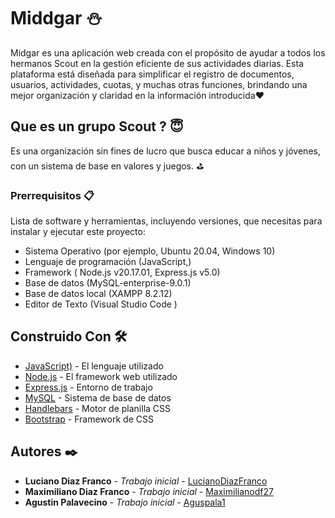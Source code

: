 # Middgar ⛄
Midgar es una aplicación web creada con el propósito de ayudar a todos los hermanos Scout en la gestión eficiente de sus actividades diarias. Esta plataforma está diseñada para simplificar el registro de documentos, usuarios, actividades, cuotas, y muchas otras funciones, brindando una mejor organización y claridad en la información introducida❤️

## Que es un grupo Scout ? 😇
Es una organización sin fines de lucro que busca educar a niños y jóvenes, con un sistema de base en valores y juegos. ⛳


### Prerrequisitos 📋

Lista de software y herramientas, incluyendo versiones, que necesitas para instalar y ejecutar este proyecto:

- Sistema Operativo (por ejemplo, Ubuntu 20.04, Windows 10)
- Lenguaje de programación (JavaScript,)
- Framework ( Node.js v20.17.01, Express.js v5.0)
- Base de datos (MySQL-enterprise-9.0.1)
- Base de datos local (XAMPP 8.2.12)
- Editor de Texto (Visual Studio Code )
## Construido Con 🛠️


- [JavaScript)](https://developer.mozilla.org/es/docs/Web/JavaScript) - El lenguaje utilizado
- [Node.js](https://nodejs.org/en) - El framework web utilizado
- [Express.js](https://expressjs.com/) - Entorno de trabajo
- [MySQL](https://www.mysql.com/) - Sistema de base de datos
- [Handlebars](https://handlebarsjs.com/) - Motor de planilla CSS
- [Bootstrap](https://getbootstrap.com/) - Framework de CSS

## Autores ✒️

- **Luciano Diaz Franco** - _Trabajo inicial_ - [LucianoDiazFranco](https://github.com/LucianoDiazFranco)
- **Maximiliano Diaz Franco** - _Trabajo inicial_ - [Maximilianodf27](https://github.com/Maximilianodf27)
- **Agustin Palavecino** - _Trabajo inicial_ - [Aguspala1](https://github.com/Aguspala1)
